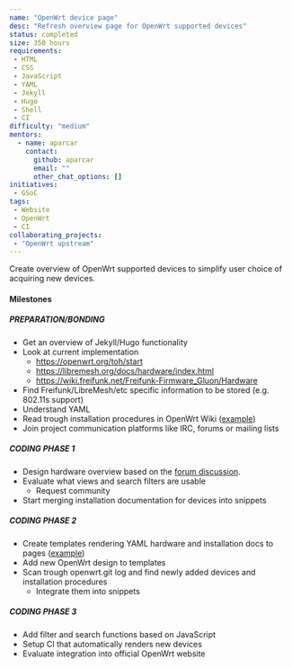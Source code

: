 ```yaml
---
name: "OpenWrt device page"
desc: "Refresh overview page for OpenWrt supported devices"
status: completed
size: 350 hours
requirements:
 - HTML
 - CSS
 - JavaScript
 - YAML
 - Jekyll
 - Hugo
 - Shell
 - CI
difficulty: "medium"
mentors:
  - name: aparcar
    contact:
      github: aparcar
      email: ""
      other_chat_options: []
initiatives:
 - GSoC
tags:
 - Website
 - OpenWrt
 - CI
collaborating_projects:
 - "OpenWrt upstream"
---
```


Create overview of OpenWrt supported devices to simplify user choice of
acquiring new devices.

#### Milestones

##### PREPARATION/BONDING

* Get an overview of Jekyll/Hugo functionality
* Look at current implementation
  * https://openwrt.org/toh/start
  * https://libremesh.org/docs/hardware/index.html
  * https://wiki.freifunk.net/Freifunk-Firmware_Gluon/Hardware
* Find Freifunk/LibreMesh/etc specific information to be stored (e.g. 802.11s support)
* Understand YAML
* Read trough installation procedures in OpenWrt Wiki ([example](https://openwrt.org/toh/tp-link/tl-wdr3600#installation))
* Join project communication platforms like IRC, forums or mailing lists

##### CODING PHASE 1

* Design hardware overview based on the [forum discussion](https://wiki.freifunk.net/Freifunk-Firmware_Gluon/Hardware).
* Evaluate what views and search filters are usable
  * Request community
* Start merging installation documentation for devices into snippets

##### CODING PHASE 2

* Create templates rendering YAML hardware and installation docs to pages ([example](https://aparcar.github.io/openwrt-devices/devices/tp-link_archer_c20_ac750_v1/))
* Add new OpenWrt design to templates
* Scan trough openwrt.git log and find newly added devices and installation procedures
  * Integrate them into snippets

##### CODING PHASE 3

* Add filter and search functions based on JavaScript
* Setup CI that automatically renders new devices
* Evaluate integration into official OpenWrt website
